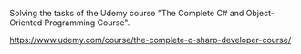Solving the tasks of the Udemy course "The Complete C# and Object-Oriented Programming Course".

https://www.udemy.com/course/the-complete-c-sharp-developer-course/
